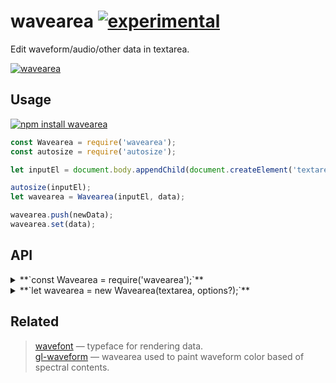 # wavearea [![experimental](http://badges.github.io/stability-badges/dist/experimental.svg)](http://github.com/badges/stability-badges)

Edit waveform/audio/other data in textarea.

[![wavearea](https://raw.githubusercontent.com/dfcreative/wavearea/gh-pages/preview.png "wavearea")](http://dfcreative.github.io/wavearea/)


## Usage

[![npm install wavearea](https://nodei.co/npm/wavearea.png?mini=true)](https://npmjs.org/package/wavearea/)

```js
const Wavearea = require('wavearea');
const autosize = require('autosize');

let inputEl = document.body.appendChild(document.createElement('textarea'));

autosize(inputEl);
let wavearea = Wavearea(inputEl, data);

wavearea.push(newData);
wavearea.set(data);
```

## API

<details><summary>**`const Wavearea = require('wavearea');`**</summary>

Get wave area constructor.

</details>
<details><summary>**`let wavearea = new Wavearea(textarea, options?);`**</summary>

Create waveform editor instance based off options:

```js
//sample values
samples: data,

//number of samples per bar
group: 64,

//mode of forming bar from bar samples - might be used to show log mapping etc
reduce: (prev, curr) => Math.max(prev, curr),

//bars or dots
style: 'bars',

//show reflection of data
reflected: false
```

</details>


## Related

> [wavefont](https://github.com/audio-lab/wavefont) — typeface for rendering data.<br/>
> [gl-waveform](https://github.com/audio-lab/gl-waveform) — wavearea used to paint waveform color based of spectral contents.<br/>
